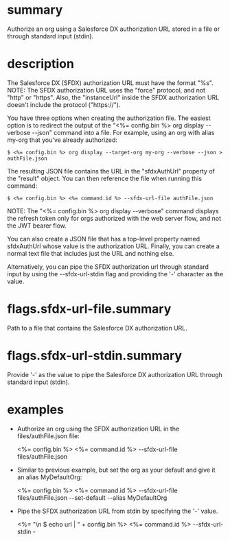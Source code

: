 # summary

Authorize an org using a Salesforce DX authorization URL stored in a file or through standard input (stdin).

# description

The Salesforce DX (SFDX) authorization URL must have the format "%s". NOTE: The SFDX authorization URL uses the "force" protocol, and not "http" or "https". Also, the "instanceUrl" inside the SFDX authorization URL doesn't include the protocol ("https://").

You have three options when creating the authorization file. The easiest option is to redirect the output of the "<%= config.bin %> org display --verbose --json" command into a file. For example, using an org with alias my-org that you've already authorized:

    $ <%= config.bin %> org display --target-org my-org --verbose --json > authFile.json

The resulting JSON file contains the URL in the "sfdxAuthUrl" property of the "result" object. You can then reference the file when running this command:

    $ <%= config.bin %> <%= command.id %> --sfdx-url-file authFile.json

NOTE: The "<%= config.bin %> org display --verbose" command displays the refresh token only for orgs authorized with the web server flow, and not the JWT bearer flow.

You can also create a JSON file that has a top-level property named sfdxAuthUrl whose value is the authorization URL. Finally, you can create a normal text file that includes just the URL and nothing else.

Alternatively, you can pipe the SFDX authorization url through standard input by using the --sfdx-url-stdin flag and providing the '-' character as the value.

# flags.sfdx-url-file.summary

Path to a file that contains the Salesforce DX authorization URL.

# flags.sfdx-url-stdin.summary

Provide '-' as the value to pipe the Salesforce DX authorization URL through standard input (stdin).

# examples

- Authorize an org using the SFDX authorization URL in the files/authFile.json file:

  <%= config.bin %> <%= command.id %> --sfdx-url-file files/authFile.json

- Similar to previous example, but set the org as your default and give it an alias MyDefaultOrg:

  <%= config.bin %> <%= command.id %> --sfdx-url-file files/authFile.json --set-default --alias MyDefaultOrg

- Pipe the SFDX authorization URL from stdin by specifying the '-' value.

  <%= "\n $ echo url | " + config.bin %> <%= command.id %> --sfdx-url-stdin -
